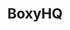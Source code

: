 ---
codehost: https://github.com/boxyhq
logohandle: boxyhq
sort: boxyhq
title: BoxyHQ
twitter: https://x.com/boxyhq
website: https://boxyhq.com/
---